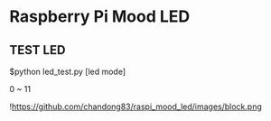 Raspberry Pi Mood LED
=====================

TEST LED
-------------
$python led_test.py [led mode]

0 ~ 11


!https://github.com/chandong83/raspi_mood_led/images/block.png

